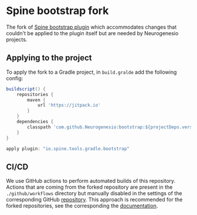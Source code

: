 # Spine bootstrap fork

The fork of [Spine bootstrap plugin][bootstrap-gh-link] which accommodates changes that couldn't be
applied to the plugin itself but are needed by Neurogenesio projects.

[bootstrap-gh-link]: https://github.com/SpineEventEngine/bootstrap

## Applying to the project

To apply the fork to a Gradle project, in `build.gralde` add the following config:

```gradle
buildscript() {
	repositories {
		maven {
			url 'https://jitpack.io'
		}
	}
	dependencies {
		classpath 'com.github.Neurogenesio:bootstrap:${projectDeps.versions.spineBootstrap}'
	}
}

apply plugin: "io.spine.tools.gradle.bootstrap"
```

## CI/CD

We use GitHub actions to perform automated builds of this repository. Actions that are coming
from the forked repository are present in the `./github/workflows` directory but manually
disabled in the settings of the corresponding GitHub [repository][repo-actions].
This approach is recommended for the forked repositories, see the corresponding
the [documentation][disabling-workflows].

[repo-actions]: https://github.com/Neurogenesio/bootstrap/actions
[disabling-workflows]: https://docs.github.com/en/actions/managing-workflow-runs/disabling-and-enabling-a-workflow
